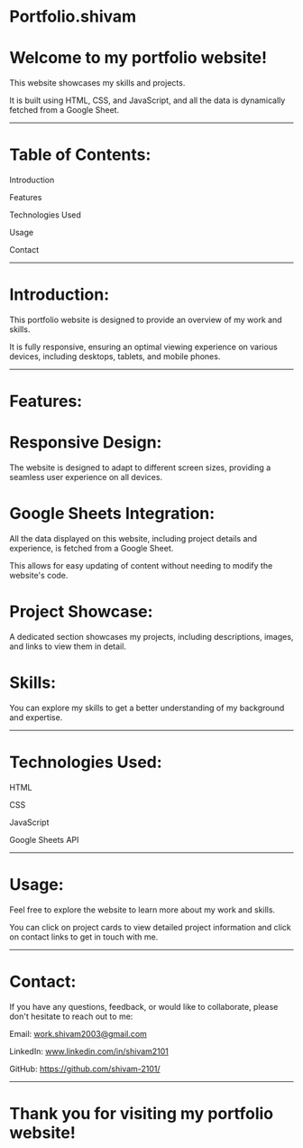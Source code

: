 # Portfolio.shivam


# Welcome to my portfolio website!

This website showcases my skills and projects.

It is built using HTML, CSS, and JavaScript, and all the data is dynamically fetched from a Google Sheet.

---------------------------------------------------------------------------------------------------------------------------------------



# Table of Contents:


Introduction

Features

Technologies Used

Usage

Contact

--------------------------------------------------------------------------------------------------------------------------------------




# Introduction:


This portfolio website is designed to provide an overview of my work and skills.

It is fully responsive, ensuring an optimal viewing experience on various devices, including desktops, tablets, and mobile phones.

----------------------------------------------------------------------------------------------------------------------------------------




# Features:


# Responsive Design:


The website is designed to adapt to different screen sizes, providing a seamless user experience on all devices.


# Google Sheets Integration:


All the data displayed on this website, including project details and experience, is fetched from a Google Sheet.

This allows for easy updating of content without needing to modify the website's code.


# Project Showcase:


A dedicated section showcases my projects, including descriptions, images, and links to view them in detail.


# Skills:


You can explore my skills to get a better understanding of my background and expertise.

---------------------------------------------------------------------------------------------------------------------------------




# Technologies Used:


HTML

CSS

JavaScript

Google Sheets API

-------------------------------------------------------------------------------------------------------------------------------------



# Usage:


Feel free to explore the website to learn more about my work and skills.

You can click on project cards to view detailed project information and click on contact links to get in touch with me.

--------------------------------------------------------------------------------------------------------------------------------------




# Contact:

If you have any questions, feedback, or would like to collaborate, please don't hesitate to reach out to me:


 Email: work.shivam2003@gmail.com



 LinkedIn: www.linkedin.com/in/shivam2101



 GitHub: https://github.com/shivam-2101/


-----------------------------------------------------------------------------------------------------------------------------------------




# Thank you for visiting my portfolio website!
